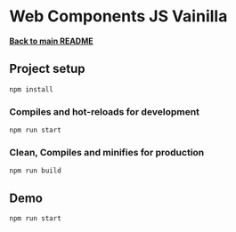 # Web Components JS Vainilla
 [**Back to main README**](../README.md)


## Project setup
```
npm install
```

### Compiles and hot-reloads for development
```
npm run start
```

### Clean, Compiles and minifies for production
```
npm run build
```


## Demo
```
npm run start
```